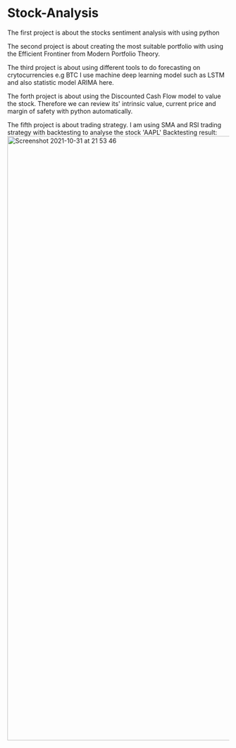 # Stock-Analysis
The first project is about the stocks sentiment analysis with using python


The second project is about creating the most suitable portfolio with using the Efficient Frontiner from Modern Portfolio Theory.


The third project is about using different tools to do forecasting on crytocurrencies e.g BTC
I use machine deep learning model such as LSTM and also statistic model ARIMA here.


The forth project is about using the Discounted Cash Flow model to value the stock. 
Therefore we can review its' intrinsic value, current price and margin of safety with python automatically. 

The fifth project is about trading strategy. I am using SMA and RSI trading strategy with backtesting to analyse the stock 'AAPL'
Backtesting result: 
<img width="1369" alt="Screenshot 2021-10-31 at 21 53 46" src="https://user-images.githubusercontent.com/92101495/139587007-9ec37d3d-771f-437f-b944-2d69a80eccca.png">
